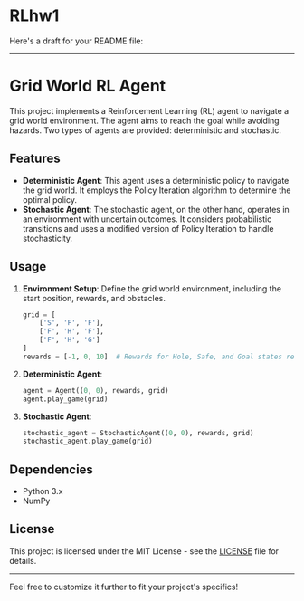 # RLhw1
Here's a draft for your README file:

---

# Grid World RL Agent

This project implements a Reinforcement Learning (RL) agent to navigate a grid world environment. The agent aims to reach the goal while avoiding hazards. Two types of agents are provided: deterministic and stochastic.

## Features

- **Deterministic Agent**: This agent uses a deterministic policy to navigate the grid world. It employs the Policy Iteration algorithm to determine the optimal policy.
- **Stochastic Agent**: The stochastic agent, on the other hand, operates in an environment with uncertain outcomes. It considers probabilistic transitions and uses a modified version of Policy Iteration to handle stochasticity.

## Usage

1. **Environment Setup**: Define the grid world environment, including the start position, rewards, and obstacles.
   
   ```python
   grid = [
       ['S', 'F', 'F'],
       ['F', 'H', 'F'],
       ['F', 'H', 'G']
   ]
   rewards = [-1, 0, 10]  # Rewards for Hole, Safe, and Goal states respectively
   ```

2. **Deterministic Agent**:

   ```python
   agent = Agent((0, 0), rewards, grid)
   agent.play_game(grid)
   ```

3. **Stochastic Agent**:

   ```python
   stochastic_agent = StochasticAgent((0, 0), rewards, grid)
   stochastic_agent.play_game(grid)
   ```

## Dependencies

- Python 3.x
- NumPy

## License

This project is licensed under the MIT License - see the [LICENSE](LICENSE) file for details.

---

Feel free to customize it further to fit your project's specifics!
